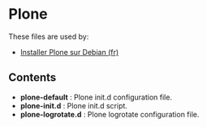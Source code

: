 Plone
=====

These files are used by:

* [Installer Plone sur Debian (fr)](http://howto.biapy.com/fr/debian-gnu-linux/applications-web/gestion-de-contenu/installer-plone-sur-debian)

Contents
--------
* __plone-default__ : Plone init.d configuration file.
* __plone-init.d__ : Plone init.d script.
* __plone-logrotate.d__ : Plone logrotate configuration file.
